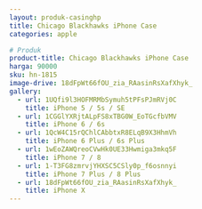 ```yaml
---
layout: produk-casinghp
title: Chicago Blackhawks iPhone Case
categories: apple

# Produk
product-title: Chicago Blackhawks iPhone Case
harga: 90000
sku: hn-1815
image-drive: 18dFpWt66fOU_zia_RAasinRsXafXhyk_
gallery:
  - url: 1UQfi9l3HOFMRMbSymuh5tPFsPJmRVj0C
    title: iPhone 5 / 5s / SE
  - url: 1CGGlYXRjtALpFS8xTBG0W_EoTGcfbVMV
    title: iPhone 6 / 6s
  - url: 1QcW4C15rQChlCAbbtxR8ELqB9X3HhmVh
    title: iPhone 6 Plus / 6s Plus
  - url: 1wEoZAWQreoCVwHk0UE33Hwmiga3mkq5F
    title: iPhone 7 / 8
  - url: 1-T3FG8zmrvjYHXSC5CSly0p_f6osnnyi
    title: iPhone 7 Plus / 8 Plus
  - url: 18dFpWt66fOU_zia_RAasinRsXafXhyk_
    title: iPhone X
---
```


